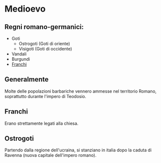 # Medioevo

## Regni romano-germanici:
- Goti
    - Ostrogoti (Goti di oriente)
    - Visigoti (Goti di occidente)
- Vandali
- Burgundi
- [Franchi](#franchi)

## Generalmente
Molte delle popolazioni barbariche vennero ammesse nel territorio Romano, soprattutto durante l'impero di Teodosio.

## Franchi
Erano strettamente legati alla chiesa.

## Ostrogoti
Partendo dalla regione dell'ucraina, si stanziano in italia dopo la caduta di Ravenna (nuova capitale dell'impero romano).